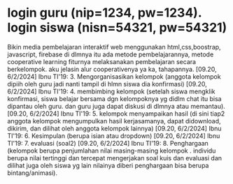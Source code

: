 # login guru (nip=1234, pw=1234). login siswa (nisn=54321, pw=54321)

Bikin media pembelajaran interaktif web menggunakan html,css,boostrap, javascript, firebase di dlmnya itu ada metode pembelajarannya, metode cooperative learning fiturnya melaksanakan pembelajaran secara berkelompok.
aku jelasin alur cooperativenya ya ka, tahapannya.
[09.20, 6/2/2024] Ibnu TI'19: 3. Mengorganisasikan kelompok (anggota kelompok dipiih oleh guru jadi nanti tampil di hlmn siswa dia konfirmasi)
[09.20, 6/2/2024] Ibnu TI'19: 4. membimbing kelompok (setelah siswa mengklik konfirmasi, siswa belajar bersama dgn kelompoknya yg didlm chat itu bisa dipantau oleh guru. dan guru juga dapat diskusi di dlmnya atau memantau).
[09.20, 6/2/2024] Ibnu TI'19: 5. kelompok menyampaikan hasil (di sini tiap2 anggota kelompok mengumpulkan hasil kerjasamanya, dapat didownload, dikirim, dan dilihat oleh anggota kelompok lainnya)
[09.20, 6/2/2024] Ibnu TI'19: 6. Kesimpulan (berupa isian atau dropdown)
[09.20, 6/2/2024] Ibnu TI'19: 7. evaluasi (soal2)
[09.20, 6/2/2024] Ibnu TI'19: 8. Penghargaan (kelompok berupa penjumlahan nilai masing-masing kelompok . individu berupa nilai tertinggi dan tercepat mengerjakan soal kuis dan evaluasi dan dilihat juga oleh siswa yg lain nilainya diberi penghargaan bisa berupa bintang/animasi).
